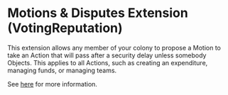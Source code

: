 # Motions & Disputes Extension (VotingReputation)

This extension allows any member of your colony to propose a Motion to take an Action that will pass after a security delay unless somebody Objects. This applies to all Actions, such as creating an expenditure, managing funds, or managing teams.

See [here](https://colony.gitbook.io/colony/extensions/governance) for more information.
